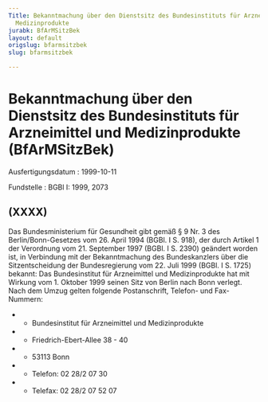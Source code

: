 ```yaml
---
Title: Bekanntmachung über den Dienstsitz des Bundesinstituts für Arzneimittel und
  Medizinprodukte
jurabk: BfArMSitzBek
layout: default
origslug: bfarmsitzbek
slug: bfarmsitzbek

---
```


# Bekanntmachung über den Dienstsitz des Bundesinstituts für Arzneimittel und Medizinprodukte (BfArMSitzBek)

Ausfertigungsdatum
:   1999-10-11

Fundstelle
:   BGBl I: 1999, 2073



## (XXXX)

Das Bundesministerium für Gesundheit gibt gemäß § 9 Nr. 3 des
Berlin/Bonn-Gesetzes vom 26. April 1994 (BGBl. I S. 918), der durch
Artikel 1 der Verordnung vom 21. September 1997 (BGBl. I S. 2390)
geändert worden ist, in Verbindung mit der Bekanntmachung des
Bundeskanzlers über die Sitzentscheidung der Bundesregierung vom 22.
Juli 1999 (BGBl. I S. 1725) bekannt:
Das Bundesinstitut für Arzneimittel und Medizinprodukte hat mit
Wirkung vom 1. Oktober 1999 seinen Sitz von Berlin nach Bonn verlegt.
Nach dem Umzug gelten folgende Postanschrift, Telefon- und Fax-
Nummern:

*    *   Bundesinstitut für Arzneimittel und Medizinprodukte


*    *   Friedrich-Ebert-Allee 38 - 40


*    *   53113 Bonn


*    *   Telefon: 02 28/2 07 30


*    *   Telefax: 02 28/2 07 52 07




